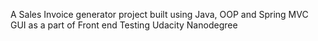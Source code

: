 A Sales Invoice generator project built using Java, OOP and Spring MVC GUI as a part of Front end Testing Udacity Nanodegree
